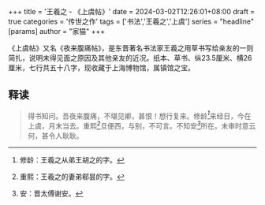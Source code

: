 +++
title = '王羲之 - 《上虞帖》'
date = 2024-03-02T12:26:01+08:00
draft = true
categories = '传世之作'
tags = ['书法','王羲之','上虞']
series = "headline"
[params]
    author = "家猫"
+++

《上虞帖》又名《夜来腹痛帖》，是东晋著名书法家王羲之用草书写给亲友的一则简扎，说明未得见面之原因及其他亲友的近况。纸本、草书、纵23.5厘米、横26 厘米，七行共五十八字，现收藏于上海博物馆，属镇馆之宝。

<!--more-->

## 释读

>得书知问。吾夜来腹痛，不堪见卿，甚恨！想行复来。修龄<cite>[^1]</cite>来经日，今在上虞，月末当去。重熙<cite>[^2]</cite>旦便西，与别，不可言。不知安<cite>[^3]</cite>所在。未审时意云何，甚令人耿耿。

[^1]: 修龄：王羲之从弟王胡之的字。

[^2]: 重熙：王羲之的妻弟郗昙的字。

[^3]: 安：晋太傅谢安。


